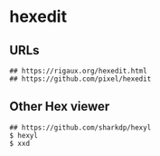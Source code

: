 hexedit
=======

## URLs

```
## https://rigaux.org/hexedit.html
## https://github.com/pixel/hexedit
```

## Other Hex viewer

```
## https://github.com/sharkdp/hexyl
$ hexyl
$ xxd
```
